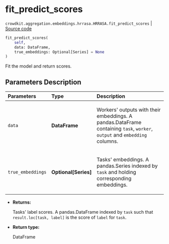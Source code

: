 # fit_predict_scores
`crowdkit.aggregation.embeddings.hrrasa.HRRASA.fit_predict_scores` | [Source code](https://github.com/Toloka/crowd-kit/blob/v1.2.0/crowdkit/aggregation/embeddings/hrrasa.py#L159)

```python
fit_predict_scores(
    self,
    data: DataFrame,
    true_embeddings: Optional[Series] = None
)
```

Fit the model and return scores.

## Parameters Description

| Parameters | Type | Description |
| :----------| :----| :-----------|
`data`|**DataFrame**|<p>Workers&#x27; outputs with their embeddings. A pandas.DataFrame containing `task`, `worker`, `output` and `embedding` columns.</p>
`true_embeddings`|**Optional\[Series\]**|<p>Tasks&#x27; embeddings. A pandas.Series indexed by `task` and holding corresponding embeddings.</p>

* **Returns:**

  Tasks' label scores.
A pandas.DataFrame indexed by `task` such that `result.loc[task, label]`
is the score of `label` for `task`.

* **Return type:**

  DataFrame
